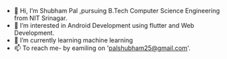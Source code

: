 - 👋 Hi, I’m Shubham Pal ,pursuing B.Tech Computer Science Engineering from NIT Srinagar.
- 👀 I’m interested in Android Development using flutter and Web Development.
- 🌱 I’m currently learning  machine learning
- 📫  To reach me- by eamiling on 'palshubham25@gmail.com'.

<!---
shubham0467/shubham0467 is a ✨ special ✨ repository because its `README.md` (this file) appears on your GitHub profile.
You can click the Preview link to take a look at your changes.
--->
